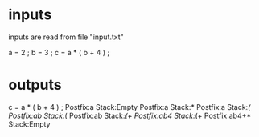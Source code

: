 # inputs
inputs are read from file "input.txt"

a = 2 ;
b = 3 ;
c = a * ( b + 4 ) ;


# outputs

c = a * ( b + 4 ) ;
Postfix:a     Stack:Empty
Postfix:a     Stack:*
Postfix:a     Stack:*(
Postfix:ab    Stack:*(
Postfix:ab    Stack:*(+
Postfix:ab4   Stack:*(+
Postfix:ab4+* Stack:Empty
